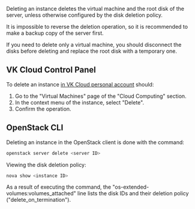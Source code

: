 Deleting an instance deletes the virtual machine and the root disk of the server, unless otherwise configured by the disk deletion policy.

<warn>

It is impossible to reverse the deletion operation, so it is recommended to make a backup copy of the server first.

</warn>

If you need to delete only a virtual machine, you should disconnect the disks before deleting and replace the root disk with a temporary one.

## VK Cloud Control Panel

To delete an instance [in VK Cloud personal account](https://mcs.mail.ru/app/services/infra/servers/) should:

1. Go to the "Virtual Machines" page of the "Cloud Computing" section.
2. In the context menu of the instance, select "Delete".
3. Confirm the operation.

## OpenStack CLI

Deleting an instance in the OpenStack client is done with the command:
```bash
openstack server delete <server ID>
```

Viewing the disk deletion policy:
```bash
nova show <instance ID>
```

As a result of executing the command, the "os-extended-volumes:volumes_attached" line lists the disk IDs and their deletion policy ("delete_on_termination").
